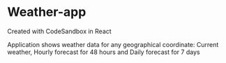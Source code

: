 # Weather-app
Created with CodeSandbox in React

Application shows weather data for any geographical coordinate:
Current weather,
Hourly forecast for 48 hours and
Daily forecast for 7 days
